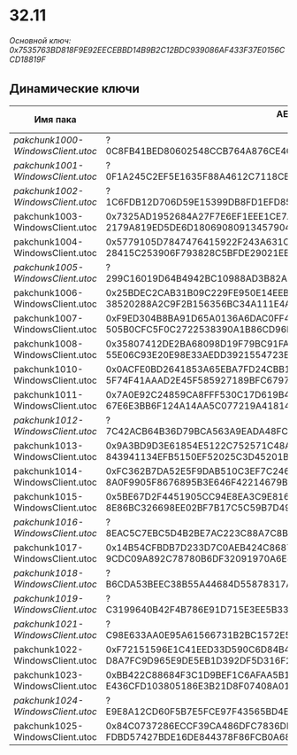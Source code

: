 # 32.11

###### Основной ключ: 0x7535763BD818F9E92EECEBBD14B9B2C12BDC939086AF433F37E0156CCD18819F

## Динамические ключи

| Имя пака                          | AES Ключ</br>GUID                                                                                       | HiRes Текстуры |
|-----------------------------------|---------------------------------------------------------------------------------------------------------|----------------|
| *pakchunk1000-WindowsClient.utoc* | ?</br>0C8FB41BED80602548CCB764A876CE40                                                                  | ✔️             |
| *pakchunk1001-WindowsClient.utoc* | ?</br>0F1A245C2EF5E1635F88A4612C7118CB                                                                  | ✔️             |
| *pakchunk1002-WindowsClient.utoc* | ?</br>1C6FDB12D706D59E15399DB8FD1EFD85                                                                  | ❌             |
| pakchunk1003-WindowsClient.utoc   | 0x7325AD1952684A27F7E6EF1EEE1CE7A752581D1CEA858742E9FAD64C70D90999</br>2179A819ED5DE6D18069080913457904 | ❌             |
| pakchunk1004-WindowsClient.utoc   | 0x5779105D7847476415922F243A631C42D6D1794E48FDA4B6E1B67A8FA87E3681</br>28415C253906F793828C5BFDE29021EE | ❌             |
| *pakchunk1005-WindowsClient.utoc* | ?</br>299C16019D64B4942BC10988AD3B82A0                                                                  | ✔️             |
| pakchunk1006-WindowsClient.utoc   | 0x25BDEC2CAB31B09C229FE950E14EEBECDF6538537ACC05220ACA3B98C4B9B3E4</br>38520288A2C9F2B156356BC34A111E4A | ✔️             |
| pakchunk1007-WindowsClient.utoc   | 0xF9ED304B8BA91D65A0136A6DAC0FF40B96B5EEC3C02EF5BE987B614554D93F76</br>505B0CFC5F0C2722538390A1B86CD96B | ❌             |
| pakchunk1008-WindowsClient.utoc   | 0x35807412DE2BA68098D19F79BC91FA097D55F0FE291217AA0333C34158770011</br>55E06C93E20E98E33AEDD3921554723E | ✔️             |
| pakchunk1010-WindowsClient.utoc   | 0x0ACFE0BD2641853A65EBA7FD24CBB1ADA6152078029660C3D21F44E7A1B048BC</br>5F74F41AAAD2E45F585927189BFC6797 | ❌             |
| pakchunk1011-WindowsClient.utoc   | 0x7A0E92C24859CA8FFF530C17D619B4BE0E000B437EF9F0C650539D02966E93E2</br>67E6E3BB6F124A14AA5C077219A41814 | ✔️             |
| *pakchunk1012-WindowsClient.utoc* | ?</br>7C42ACB64B36D79BCA563A9EADA48FCE                                                                  | ❌             |
| pakchunk1013-WindowsClient.utoc   | 0x9A3BD9D3E61854E5122C752571C48A60BB928D8F10AC4F7CA41BA34A3C643CD1</br>843941134EFB5150EF52025C3D45201B | ❌             |
| pakchunk1014-WindowsClient.utoc   | 0xFC362B7DA52E5F9DAB510C3EF7C2466234B5BDB7B8045458165AD952687FF4C6</br>8A0F9905F8676895B3E646F42214679B | ❌             |
| pakchunk1015-WindowsClient.utoc   | 0x5BE67D2F4451905CC94E8EA3C9E8161A3DE1394C92AD31D92983EDA797C24788</br>8E86BC326698EE02BF7B17C5C59B7D49 | ❌             |
| *pakchunk1016-WindowsClient.utoc* | ?</br>8EAC5C7EBC5D4B2BE7AC223C88A7C8BD                                                                  | ❌             |
| pakchunk1017-WindowsClient.utoc   | 0x14B54CFBDB7D233D7C0AEB424C868738DAAC302C1F11122926ED789D72144C77</br>9CDC09A892C78780B6DF32091970A6E8 | ✔️             |
| *pakchunk1018-WindowsClient.utoc* | ?</br>B6CDA53BEEC38B55A44684D55878317A                                                                  | ❌             |
| *pakchunk1019-WindowsClient.utoc* | ?</br>C3199640B42F4B786E91D715E3EE5B33                                                                  | ❌             |
| *pakchunk1021-WindowsClient.utoc* | ?</br>C98E633AA0E95A61566731B2BC1572E5                                                                  | ✔️             |
| pakchunk1022-WindowsClient.utoc   | 0xF72151596E1C41EED33D590C6D84B406495152C210A301CCDD7BC257C34DC0B7</br>D8A7FC9D965E9DE5EB1D392DF5D316F2 | ❌             |
| pakchunk1023-WindowsClient.utoc   | 0xBB422C88684F3C1D9BEF1C6AFAA5B185265B5D325CA7EBA9A73C1A0DE67316A2</br>E436CFD103805186E3B21D8F07408A01 | ❌             |
| *pakchunk1024-WindowsClient.utoc* | ?</br>E9E8A12CD60F5B7E5FCE97F43565BD4E                                                                  | ✔️             |
| pakchunk1025-WindowsClient.utoc   | 0x84C0737286ECCF39CA486DFC7836DDE7C4BE22AA2D57AA94457829B211839A76</br>FDBD57427BDE16DE844378F86FCB0A68 | ❌             |